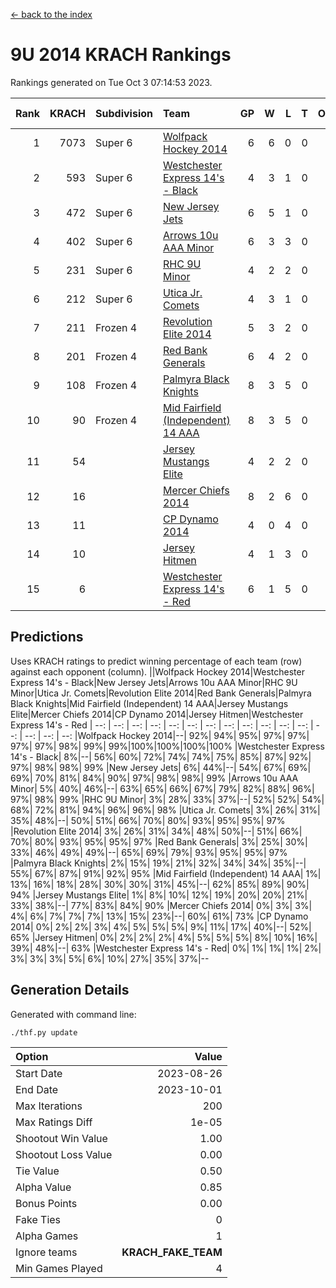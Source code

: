 [<- back to the index](readme.md)
# 9U 2014 KRACH Rankings
Rankings generated on Tue Oct  3 07:14:53 2023.

Rank|KRACH|Subdivision|Team|GP|W|L|T|OTW|OTL|SoS|Exp Wins|Win Diff
---:|---:|:---|:---|---:|---:|---:|---:|---:|---:|---:|---:|---:
1|7073|Super 6|[Wolfpack Hockey 2014](https://gamesheetstats.com/seasons/3664/teams/140871/schedule)|6|6|0|0|0|0|161|6.8|-0.0
2|593|Super 6|[Westchester Express 14's - Black](https://gamesheetstats.com/seasons/3664/teams/140873/schedule)|4|3|1|0|0|0|207|3.9|0.0
3|472|Super 6|[New Jersey Jets](https://gamesheetstats.com/seasons/3664/teams/140881/schedule)|6|5|1|0|0|0|132|5.9|0.0
4|402|Super 6|[Arrows 10u AAA Minor](https://gamesheetstats.com/seasons/3664/teams/140872/schedule)|6|3|3|0|0|1|2128|3.8|-0.0
5|231|Super 6|[RHC 9U Minor](https://gamesheetstats.com/seasons/3664/teams/140876/schedule)|4|2|2|0|0|0|321|2.9|0.0
6|212|Super 6|[Utica Jr. Comets](https://gamesheetstats.com/seasons/3664/teams/140884/schedule)|4|3|1|0|0|0|88|3.9|0.0
7|211|Frozen 4|[Revolution Elite 2014](https://gamesheetstats.com/seasons/3664/teams/140880/schedule)|5|3|2|0|1|0|174|3.9|0.0
8|201|Frozen 4|[Red Bank Generals](https://gamesheetstats.com/seasons/3664/teams/140883/schedule)|6|4|2|0|0|0|108|4.9|0.0
9|108|Frozen 4|[Palmyra Black Knights](https://gamesheetstats.com/seasons/3664/teams/140875/schedule)|8|3|5|0|0|0|1725|3.9|0.0
10|90|Frozen 4|[Mid Fairfield (Independent) 14 AAA](https://gamesheetstats.com/seasons/3664/teams/140878/schedule)|8|3|5|0|1|0|970|3.9|0.0
11|54||[Jersey Mustangs Elite](https://gamesheetstats.com/seasons/3664/teams/140888/schedule)|4|2|2|0|0|0|143|2.9|0.0
12|16||[Mercer Chiefs 2014](https://gamesheetstats.com/seasons/3664/teams/140885/schedule)|8|2|6|0|0|1|98|2.9|0.0
13|11||[CP Dynamo 2014](https://gamesheetstats.com/seasons/3664/teams/140877/schedule)|4|0|4|0|0|0|121|0.9|0.0
14|10||[Jersey Hitmen](https://gamesheetstats.com/seasons/3664/teams/140879/schedule)|4|1|3|0|0|0|1465|1.9|0.0
15|6||[Westchester Express 14's - Red](https://gamesheetstats.com/seasons/3664/teams/140887/schedule)|6|1|5|0|0|0|29|1.9|0.0

## Predictions
Uses KRACH ratings to predict winning percentage of each team (row) against each opponent (column).
||Wolfpack Hockey 2014|Westchester Express 14's - Black|New Jersey Jets|Arrows 10u AAA Minor|RHC 9U Minor|Utica Jr. Comets|Revolution Elite 2014|Red Bank Generals|Palmyra Black Knights|Mid Fairfield (Independent) 14 AAA|Jersey Mustangs Elite|Mercer Chiefs 2014|CP Dynamo 2014|Jersey Hitmen|Westchester Express 14's - Red
| --: | --: | --: | --: | --: | --: | --: | --: | --: | --: | --: | --: | --: | --: | --: | --: 
|Wolfpack Hockey 2014|--| 92%| 94%| 95%| 97%| 97%| 97%| 97%| 98%| 99%| 99%|100%|100%|100%|100%
|Westchester Express 14's - Black|  8%|--| 56%| 60%| 72%| 74%| 74%| 75%| 85%| 87%| 92%| 97%| 98%| 98%| 99%
|New Jersey Jets|  6%| 44%|--| 54%| 67%| 69%| 69%| 70%| 81%| 84%| 90%| 97%| 98%| 98%| 99%
|Arrows 10u AAA Minor|  5%| 40%| 46%|--| 63%| 65%| 66%| 67%| 79%| 82%| 88%| 96%| 97%| 98%| 99%
|RHC 9U Minor|  3%| 28%| 33%| 37%|--| 52%| 52%| 54%| 68%| 72%| 81%| 94%| 96%| 96%| 98%
|Utica Jr. Comets|  3%| 26%| 31%| 35%| 48%|--| 50%| 51%| 66%| 70%| 80%| 93%| 95%| 95%| 97%
|Revolution Elite 2014|  3%| 26%| 31%| 34%| 48%| 50%|--| 51%| 66%| 70%| 80%| 93%| 95%| 95%| 97%
|Red Bank Generals|  3%| 25%| 30%| 33%| 46%| 49%| 49%|--| 65%| 69%| 79%| 93%| 95%| 95%| 97%
|Palmyra Black Knights|  2%| 15%| 19%| 21%| 32%| 34%| 34%| 35%|--| 55%| 67%| 87%| 91%| 92%| 95%
|Mid Fairfield (Independent) 14 AAA|  1%| 13%| 16%| 18%| 28%| 30%| 30%| 31%| 45%|--| 62%| 85%| 89%| 90%| 94%
|Jersey Mustangs Elite|  1%|  8%| 10%| 12%| 19%| 20%| 20%| 21%| 33%| 38%|--| 77%| 83%| 84%| 90%
|Mercer Chiefs 2014|  0%|  3%|  3%|  4%|  6%|  7%|  7%|  7%| 13%| 15%| 23%|--| 60%| 61%| 73%
|CP Dynamo 2014|  0%|  2%|  2%|  3%|  4%|  5%|  5%|  5%|  9%| 11%| 17%| 40%|--| 52%| 65%
|Jersey Hitmen|  0%|  2%|  2%|  2%|  4%|  5%|  5%|  5%|  8%| 10%| 16%| 39%| 48%|--| 63%
|Westchester Express 14's - Red|  0%|  1%|  1%|  1%|  2%|  3%|  3%|  3%|  5%|  6%| 10%| 27%| 35%| 37%|--

## Generation Details

Generated with command line:
```
./thf.py update
```

| Option | Value |
| :----- | ----: |
| Start Date | 2023-08-26 |
| End Date | 2023-10-01 |
| Max Iterations | 200 |
| Max Ratings Diff | 1e-05 |
| Shootout Win Value | 1.00 |
| Shootout Loss Value | 0.00 |
| Tie Value | 0.50 |
| Alpha Value | 0.85 |
| Bonus Points | 0.00 |
| Fake Ties | 0 |
| Alpha Games | 1 |
| Ignore teams | __KRACH_FAKE_TEAM__ |
| Min Games Played | 4 |

